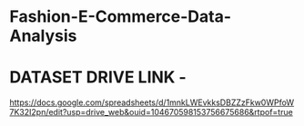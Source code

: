 # Fashion-E-Commerce-Data-Analysis

# DATASET DRIVE LINK - 
https://docs.google.com/spreadsheets/d/1mnkLWEvkksDBZZzFkw0WPfoW7K32I2pn/edit?usp=drive_web&ouid=104670598153756675686&rtpof=true 
